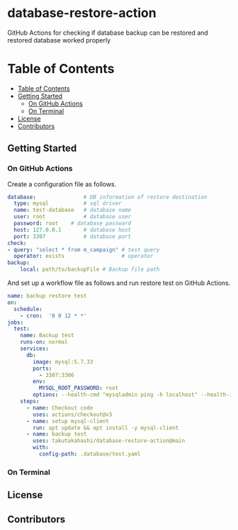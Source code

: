 # database-restore-action
GitHub Actions for checking if database backup can be restored and restored database worked properly

# Table of Contents
- [Table of Contents](#table-of-contents)
- [Getting Started](#getting-started)
    - [On GitHub Actions](#on-gitHub-actions)
    - [On Terminal](#on-terminal)
- [License](#license)
- [Contributors](#Contributors)

## Getting Started
### On GitHub Actions
Create a configuration file as follows.  


```yaml:database.yml
database:               # DB information of restore destination
  type: mysql           # sql driver
  name: test-database   # database name
  user: root            # database user
  password: root    # database passward
  host: 127.0.0.1       # database host
  port: 3307            # database port
check:
- query: "select * from m_campaign" # test query
  operator: exists                  # operator
backup:
    local: path/to/backupFile # Backup file path
```

And set up a workflow file as follows and run restore test on GitHub Actions.

```yaml:./.github/workflows/test.yaml
name: backup restore test
on:
  schedule:
    - cron:  '0 0 12 * *'
jobs:
  test:
    name: Backup test
    runs-on: normal
    services:
      db:
        image: mysql:5.7.33
        ports:
          - 3307:3306
        env:
          MYSQL_ROOT_PASSWORD: root
        options: --health-cmd "mysqladmin ping -h localhost" --health-interval 20s --health-timeout 10s --health-retries 10
    steps:
      - name: Checkout code
        uses: actions/checkout@v3
      - name: setup mysql-client 
        run: apt update && apt install -y mysql-client
      - name: backup test
        uses: takutakahashi/database-restore-action@main
        with:
          config-path: .database/test.yaml
```

### On Terminal

## License

## Contributors
